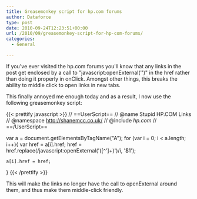 ```yaml
---
title: Greasemonkey script for hp.com forums
author: Dataforce
type: post
date: 2010-09-24T12:23:51+00:00
url: /2010/09/greasemonkey-script-for-hp-com-forums/
categories:
  - General

---
```

If you've ever visited the hp.com forums you'll know that any links in the post get enclosed by a call to "javascript:openExternal('')" in the href rather than doing it properly in onClick. Amongst other things, this breaks the ability to middle click to open links in new tabs.

This finally annoyed me enough today and as a result, I now use the following greasemonkey script:

{{< prettify javascript >}}
// ==UserScript==
// @name           Stupid HP.COM Links
// @namespace      http://shanemcc.co.uk/
// @include        *hp.com*
// ==/UserScript==

var a = document.getElementsByTagName("A");
for (var i = 0; i &lt; a.length; i++){
	var href = a[i].href;
	href = href.replace(/javascript:openExternal\('([^']+)'\)/i, '$1');

	a[i].href = href;
}
{{< /prettify >}}

This will make the links no longer have the call to openExternal around them, and thus make them middle-click friendly.
